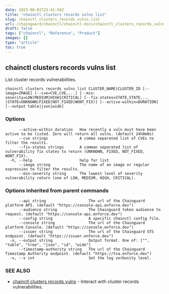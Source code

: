 ```yaml
---
date: 2023-08-01T23:41:56Z
title: "chainctl clusters records vulns list"
slug: chainctl_clusters_records_vulns_list
url: /chainguard/chainctl/chainctl-docs/chainctl_clusters_records_vulns_list/
draft: false
tags: ["chainctl", "Reference", "Product"]
images: []
type: "article"
toc: true
---
```

## chainctl clusters records vulns list

List cluster records vulnerabilities.

```
chainctl clusters records vulns list CLUSTER_NAME|CLUSTER_ID [--image=IMAGE] [--cve=CVE,CVE,...] [--min-severity=LOW|MEDIUM|HIGH|CRITICAL] [--fix-states=STATE,STATE,... (STATE=UNKNOWN|FIXED|NOT_FIXED|WONT_FIX)] [--active-within=DURATION] [--output table|json|wide]
```

### Options

```
      --active-within duration   How recently a vuln must have been active to be listed. Zero will return all vulns. (default 24h0m0s)
      --cve strings              A comma separated list of CVEs to filter the results.
      --fix-states strings       A comman separated list of vulnerability fix states to return (UNKNOWN, FIXED, NOT_FIXED, WONT_FIX).
  -h, --help                     help for list
      --image string             The name of an image or regular expression to filter the results.
      --min-severity string      The lowest level of severity vulnerability return (one of LOW, MEDIUM, HIGH, CRITICAL).
```

### Options inherited from parent commands

```
      --api string                   The url of the Chainguard platform API. (default "https://console-api.enforce.dev")
      --audience string              The Chainguard token audience to request. (default "https://console-api.enforce.dev")
      --config string                A specific chainctl config file.
      --console string               The url of the Chainguard platform Console. (default "https://console.enforce.dev")
      --issuer string                The url of the Chainguard STS endpoint. (default "https://issuer.enforce.dev")
  -o, --output string                Output format. One of: ["", "table", "tree", "json", "id", "wide"]
      --timestamp-authority string   The url of the Chainguard Timestamp Authority endpoint. (default "https://tsa.enforce.dev")
  -v, --v int                        Set the log verbosity level.
```

### SEE ALSO

* [chainctl clusters records vulns](/chainguard/chainctl/chainctl-docs/chainctl_clusters_records_vulns/)	 - Interact with cluster records vulnerabilities.

